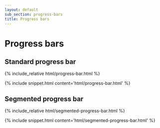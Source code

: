 ```yaml
---
layout: default
sub_section: progress-bars
title: Progress bars
---
```


# Progress bars

## Standard progress bar

<div class="site-c-showcase">
{% include_relative html/progress-bar.html %}
</div>

{% include snippet.html content='html/progress-bar.html' %}

## Segmented progress bar

<div class="site-c-showcase">
{% include_relative html/segmented-progress-bar.html %}
</div>

{% include snippet.html content='html/segmented-progress-bar.html' %}